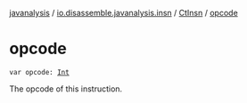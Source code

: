 [javanalysis](../../index.md) / [io.disassemble.javanalysis.insn](../index.md) / [CtInsn](index.md) / [opcode](./opcode.md)

# opcode

`var opcode: `[`Int`](https://kotlinlang.org/api/latest/jvm/stdlib/kotlin/-int/index.html)

The opcode of this instruction.

